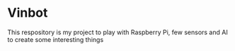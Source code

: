 # Vinbot
This respository is my project to play with Raspberry Pi, few sensors and AI to create some interesting things
